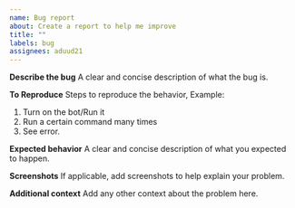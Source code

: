 ```yaml
---
name: Bug report
about: Create a report to help me improve
title: ""
labels: bug
assignees: aduud21
---
```


**Describe the bug**
A clear and concise description of what the bug is.

**To Reproduce**
Steps to reproduce the behavior, Example:

1. Turn on the bot/Run it
2. Run a certain command many times
3. See error.

**Expected behavior**
A clear and concise description of what you expected to happen.

**Screenshots**
If applicable, add screenshots to help explain your problem.

**Additional context**
Add any other context about the problem here.
